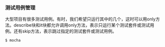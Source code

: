 ###  测试用例管理
大型项目有很多测试用例。有时，我们希望只运行其中的几个，这时可以用only方法。describe块和it块都允许调用only方法，表示只运行某个测试套件或测试用例。还有skip方法，表示跳过指定的测试套件或测试用例。
```bash
$ mocha
```